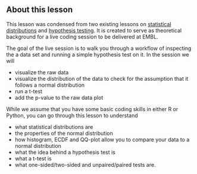 ## About this lesson

This lesson was condensed from two existing lessons on [statistical distributions](https://sarahkaspar.github.io/biostatistics-course/) and [hypothesis testing](https://sarahkaspar.github.io/hypothesis-testing/instructor/index.html). It is created to serve as theoretical background for a live coding session to be delivered at EMBL. 

The goal of the live session is to walk you through a workflow of inspecting the a data set and running a simple hypothesis test on it. In the session we will 

- visualize the raw data
- visualize the distribution of the data to check for the assumption that it follows a normal distribution
- run a t-test
- add the p-value to the raw data plot

While we assume that you have some basic coding skills in either R or Python, you can go through this lesson to understand 

- what statistical distributions are
- the properties of the normal distribution
- how histogram, ECDF and QQ-plot allow you to compare your data to a normal distribution
- what the idea behind a hypothesis test is
- what a t-test is
- what one-sided/two-sided and unpaired/paired tests are.
